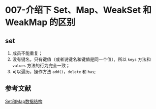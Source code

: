 # 007-介绍下 Set、Map、WeakSet 和 WeakMap 的区别

## set

1. 成员不能重复；
2. 没有键名，只有键值（或者说键名和键值是同一个值），所以 `keys` 方法和 `values` 方法的行为完全一致；
3. 可以遍历，操作方法 `add()`，`delete` 和 `has`;


## 参考文献

[Set和Map数据结构](https://es6.ruanyifeng.com/#docs/set-map)